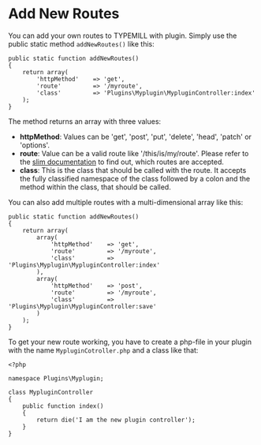 # Add New Routes

You can add your own routes to TYPEMILL with plugin. Simply use the public static method `addNewRoutes()` like this: 

````
public static function addNewRoutes()
{
	return array(
		'httpMethod'	=> 'get', 
		'route' 		=> '/myroute', 
		'class' 		=> 'Plugins\Myplugin\MypluginController:index'
	);
}
````

The method returns an array with three values:

* **httpMethod**: Values can be 'get', 'post', 'put', 'delete', 'head', 'patch' or 'options'.
* **route**: Value can be a valid route like '/this/is/my/route'. Please refer to the [slim documentation](https://www.slimframework.com/docs/v3/objects/router.html) to find out, which routes are accepted.
* **class**: This is the class that should be called with the route. It accepts the fully classified namespace of the class followed by a colon and the method within the class, that should be called.

You can also add multiple routes with a multi-dimensional array like this:

````
public static function addNewRoutes()
{
	return array(
		array(
			'httpMethod'	=> 'get', 
			'route' 		=> '/myroute', 
			'class' 		=> 'Plugins\Myplugin\MypluginController:index'
		),
		array(
			'httpMethod'	=> 'post',
			'route' 		=> '/myroute', 
			'class' 		=> 'Plugins\Myplugin\MypluginController:save'
		)
	);
}
````

To get your new route working, you have to create a php-file in your plugin with the name `MypluginCotroller.php` and a class like that: 

````
<?php

namespace Plugins\Myplugin;

class MypluginController
{
	public function index()
	{
		return die('I am the new plugin controller');
	}
}
````